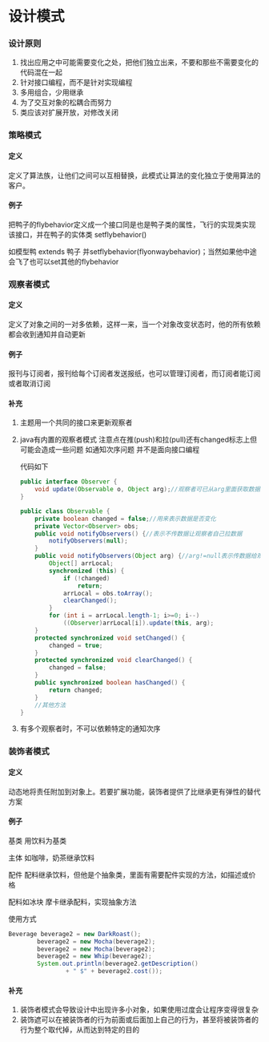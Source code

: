 # 设计模式

### 设计原则

1. 找出应用之中可能需要变化之处，把他们独立出来，不要和那些不需要变化的代码混在一起
2. 针对接口编程，而不是针对实现编程
3. 多用组合，少用继承
4. 为了交互对象的松耦合而努力
5. 类应该对扩展开放，对修改关闭

### 策略模式

#### 定义

定义了算法族，让他们之间可以互相替换，此模式让算法的变化独立于使用算法的客户。

#### 例子

把鸭子的flybehavior定义成一个接口同是也是鸭子类的属性，飞行的实现类实现该接口，并在鸭子的实体类 setflybehavior() 

如模型鸭 extends 鸭子 并setflybehavior(flyonwaybehavior)；当然如果他中途会飞了也可以set其他的flybehavior

### 观察者模式

#### 定义

定义了对象之间的一对多依赖，这样一来，当一个对象改变状态时，他的所有依赖都会收到通知并自动更新

#### 例子

报刊与订阅者，报刊给每个订阅者发送报纸，也可以管理订阅者，而订阅者能订阅或者取消订阅

#### 补充

1. 主题用一个共同的接口来更新观察者

2. java有内置的观察者模式 注意点在推(push)和拉(pull)还有changed标志上但可能会造成一些问题 如通知次序问题 并不是面向接口编程

   代码如下

   ~~~java
   public interface Observer {
       void update(Observable o, Object arg);//观察者可已从arg里面获取数据或者从o里获取数据
   }
   
   public class Observable {
       private boolean changed = false;//用来表示数据是否变化
       private Vector<Observer> obs;
       public void notifyObservers() {//表示不传数据让观察者自己拉数据
           notifyObservers(null);
       }
       public void notifyObservers(Object arg) {//arg!=null表示传数据给观察者
           Object[] arrLocal;
           synchronized (this) {
               if (!changed)
                   return;
               arrLocal = obs.toArray();
               clearChanged();
           }
           for (int i = arrLocal.length-1; i>=0; i--)
               ((Observer)arrLocal[i]).update(this, arg);
       }
       protected synchronized void setChanged() {
           changed = true;
       }
       protected synchronized void clearChanged() {
           changed = false;
       }
       public synchronized boolean hasChanged() {
           return changed;
       }
       //其他方法
   }
   ~~~

3. 有多个观察者时，不可以依赖特定的通知次序

### 装饰者模式

#### 定义

动态地将责任附加到对象上。若要扩展功能，装饰者提供了比继承更有弹性的替代方案

#### 例子

基类 用饮料为基类 

主体 如咖啡，奶茶继承饮料

配件 配料继承饮料，但他是个抽象类，里面有需要配件实现的方法，如描述或价格

配料如冰块 摩卡继承配料，实现抽象方法

使用方式

~~~java
Beverage beverage2 = new DarkRoast();
		beverage2 = new Mocha(beverage2);
		beverage2 = new Mocha(beverage2);
		beverage2 = new Whip(beverage2);
		System.out.println(beverage2.getDescription() 
				+ " $" + beverage2.cost());
~~~



#### 补充

1. 装饰者模式会导致设计中出现许多小对象，如果使用过度会让程序变得很复杂
2. 装饰遮可以在被装饰者的行为前面或后面加上自己的行为，甚至将被装饰者的行为整个取代掉，从而达到特定的目的

